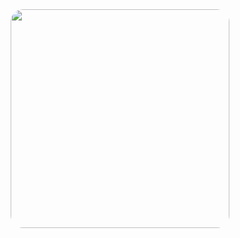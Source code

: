 <div id="header" align="center">
  <img src="https://vk.com/doc320171294_681052279?hash=Be3Y56zUTD5Fnr9n39GF5eggAt2WRPXrRZ5w1X34xZ8&dl=8Cxm2mgciruoWwGZGZWWXjT70WnX6eReVSsnwncIb0s" width="350" style="border-radius: 20px;"/>
</div>
